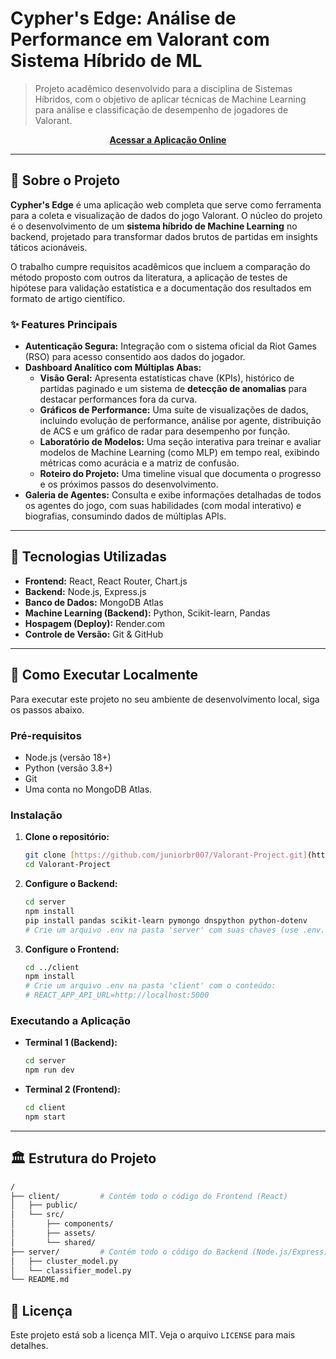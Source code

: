 ﻿# Cypher's Edge: Análise de Performance em Valorant com Sistema Híbrido de ML

<p align="center">
  </p>

> Projeto acadêmico desenvolvido para a disciplina de Sistemas Híbridos, com o objetivo de aplicar técnicas de Machine Learning para análise e classificação de desempenho de jogadores de Valorant.

<p align="center">
  <strong><a href="https://valorant-frontend.onrender.com/">Acessar a Aplicação Online</a></strong>
</p>

---

## 📑 Sobre o Projeto

**Cypher's Edge** é uma aplicação web completa que serve como ferramenta para a coleta e visualização de dados do jogo Valorant. O núcleo do projeto é o desenvolvimento de um **sistema híbrido de Machine Learning** no backend, projetado para transformar dados brutos de partidas em insights táticos acionáveis.

O trabalho cumpre requisitos acadêmicos que incluem a comparação do método proposto com outros da literatura, a aplicação de testes de hipótese para validação estatística e a documentação dos resultados em formato de artigo científico.

### ✨ Features Principais

-   **Autenticação Segura:** Integração com o sistema oficial da Riot Games (RSO) para acesso consentido aos dados do jogador.
-   **Dashboard Analítico com Múltiplas Abas:**
    -   **Visão Geral:** Apresenta estatísticas chave (KPIs), histórico de partidas paginado e um sistema de **detecção de anomalias** para destacar performances fora da curva.
    -   **Gráficos de Performance:** Uma suíte de visualizações de dados, incluindo evolução de performance, análise por agente, distribuição de ACS e um gráfico de radar para desempenho por função.
    -   **Laboratório de Modelos:** Uma seção interativa para treinar e avaliar modelos de Machine Learning (como MLP) em tempo real, exibindo métricas como acurácia e a matriz de confusão.
    -   **Roteiro do Projeto:** Uma timeline visual que documenta o progresso e os próximos passos do desenvolvimento.
-   **Galeria de Agentes:** Consulta e exibe informações detalhadas de todos os agentes do jogo, com suas habilidades (com modal interativo) e biografias, consumindo dados de múltiplas APIs.

---

## 🚀 Tecnologias Utilizadas

-   **Frontend:** React, React Router, Chart.js
-   **Backend:** Node.js, Express.js
-   **Banco de Dados:** MongoDB Atlas
-   **Machine Learning (Backend):** Python, Scikit-learn, Pandas
-   **Hospagem (Deploy):** Render.com
-   **Controle de Versão:** Git & GitHub

---

## 🔧 Como Executar Localmente

Para executar este projeto no seu ambiente de desenvolvimento local, siga os passos abaixo.

### Pré-requisitos

-   Node.js (versão 18+)
-   Python (versão 3.8+)
-   Git
-   Uma conta no MongoDB Atlas.

### Instalação

1.  **Clone o repositório:**
    ```bash
    git clone [https://github.com/juniorbr007/Valorant-Project.git](https://github.com/juniorbr007/Valorant-Project.git)
    cd Valorant-Project
    ```

2.  **Configure o Backend:**
    ```bash
    cd server
    npm install
    pip install pandas scikit-learn pymongo dnspython python-dotenv
    # Crie um arquivo .env na pasta 'server' com suas chaves (use .env.example como modelo).
    ```

3.  **Configure o Frontend:**
    ```bash
    cd ../client
    npm install
    # Crie um arquivo .env na pasta 'client' com o conteúdo:
    # REACT_APP_API_URL=http://localhost:5000
    ```
### Executando a Aplicação

-   **Terminal 1 (Backend):**
    ```bash
    cd server
    npm run dev
    ```

-   **Terminal 2 (Frontend):**
    ```bash
    cd client
    npm start
    ```

---

## 🏛️ Estrutura do Projeto

```bash
/
├── client/         # Contém todo o código do Frontend (React)
│   ├── public/
│   └── src/
│       ├── components/
│       ├── assets/
│       └── shared/
├── server/         # Contém todo o código do Backend (Node.js/Express)
│   ├── cluster_model.py
│   └── classifier_model.py
└── README.md

```

## 📄 Licença

Este projeto está sob a licença MIT. Veja o arquivo `LICENSE` para mais detalhes.


